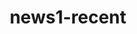 ---
layout: news
title: news1-recent
meta: meta2 recently-discovered
category: recently-discovered
---